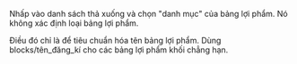 Nhấp vào danh sách thả xuống và chọn "danh mục" của bảng lợi phẩm. Nó không xác định loại bảng lợi phẩm.

Điều đó chỉ là để tiêu chuẩn hóa tên bảng lợi phẩm. Dùng blocks/tên_đăng_kí cho các bảng lợi phẩm khối chẳng hạn.